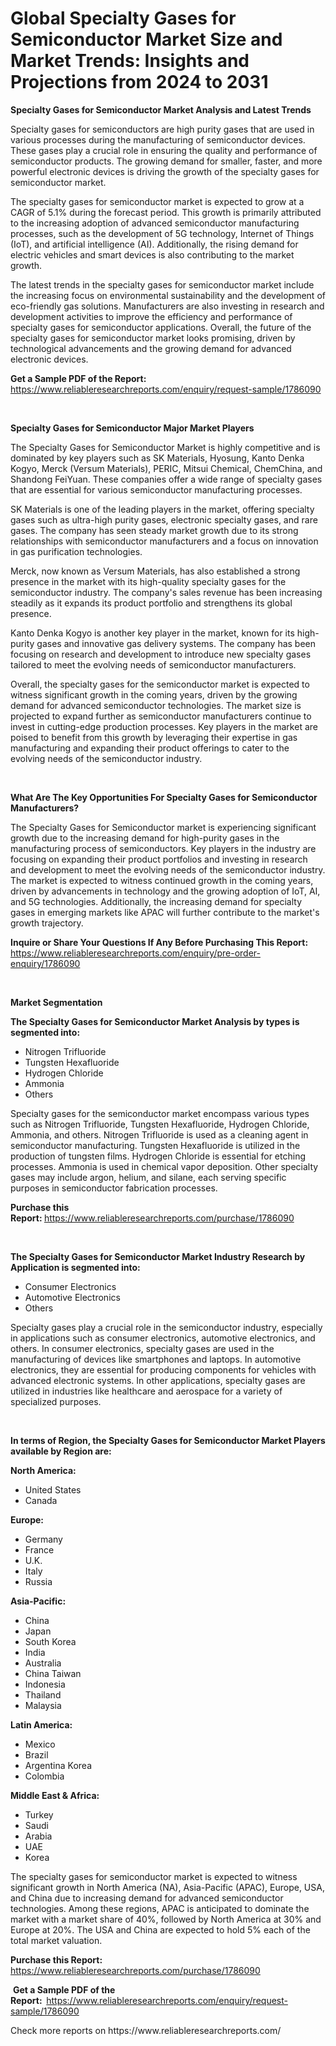 <p><h1>Global Specialty Gases for Semiconductor Market Size and Market Trends: Insights and Projections from 2024 to 2031</h1></p><p><strong>Specialty Gases for Semiconductor Market Analysis and Latest Trends</strong></p>
<p><p>Specialty gases for semiconductors are high purity gases that are used in various processes during the manufacturing of semiconductor devices. These gases play a crucial role in ensuring the quality and performance of semiconductor products. The growing demand for smaller, faster, and more powerful electronic devices is driving the growth of the specialty gases for semiconductor market.</p><p>The specialty gases for semiconductor market is expected to grow at a CAGR of 5.1% during the forecast period. This growth is primarily attributed to the increasing adoption of advanced semiconductor manufacturing processes, such as the development of 5G technology, Internet of Things (IoT), and artificial intelligence (AI). Additionally, the rising demand for electric vehicles and smart devices is also contributing to the market growth.</p><p>The latest trends in the specialty gases for semiconductor market include the increasing focus on environmental sustainability and the development of eco-friendly gas solutions. Manufacturers are also investing in research and development activities to improve the efficiency and performance of specialty gases for semiconductor applications. Overall, the future of the specialty gases for semiconductor market looks promising, driven by technological advancements and the growing demand for advanced electronic devices.</p></p>
<p><strong>Get a Sample PDF of the Report:&nbsp;</strong> <a href="https://www.reliableresearchreports.com/enquiry/request-sample/1786090">https://www.reliableresearchreports.com/enquiry/request-sample/1786090</a></p>
<p>&nbsp;</p>
<p><strong>Specialty Gases for Semiconductor Major Market Players</strong></p>
<p><p>The Specialty Gases for Semiconductor Market is highly competitive and is dominated by key players such as SK Materials, Hyosung, Kanto Denka Kogyo, Merck (Versum Materials), PERIC, Mitsui Chemical, ChemChina, and Shandong FeiYuan. These companies offer a wide range of specialty gases that are essential for various semiconductor manufacturing processes.</p><p>SK Materials is one of the leading players in the market, offering specialty gases such as ultra-high purity gases, electronic specialty gases, and rare gases. The company has seen steady market growth due to its strong relationships with semiconductor manufacturers and a focus on innovation in gas purification technologies.</p><p>Merck, now known as Versum Materials, has also established a strong presence in the market with its high-quality specialty gases for the semiconductor industry. The company's sales revenue has been increasing steadily as it expands its product portfolio and strengthens its global presence.</p><p>Kanto Denka Kogyo is another key player in the market, known for its high-purity gases and innovative gas delivery systems. The company has been focusing on research and development to introduce new specialty gases tailored to meet the evolving needs of semiconductor manufacturers.</p><p>Overall, the specialty gases for the semiconductor market is expected to witness significant growth in the coming years, driven by the growing demand for advanced semiconductor technologies. The market size is projected to expand further as semiconductor manufacturers continue to invest in cutting-edge production processes. Key players in the market are poised to benefit from this growth by leveraging their expertise in gas manufacturing and expanding their product offerings to cater to the evolving needs of the semiconductor industry.</p></p>
<p>&nbsp;</p>
<p><strong>What Are The Key Opportunities For Specialty Gases for Semiconductor Manufacturers?</strong></p>
<p><p>The Specialty Gases for Semiconductor market is experiencing significant growth due to the increasing demand for high-purity gases in the manufacturing process of semiconductors. Key players in the industry are focusing on expanding their product portfolios and investing in research and development to meet the evolving needs of the semiconductor industry. The market is expected to witness continued growth in the coming years, driven by advancements in technology and the growing adoption of IoT, AI, and 5G technologies. Additionally, the increasing demand for specialty gases in emerging markets like APAC will further contribute to the market's growth trajectory.</p></p>
<p><strong>Inquire or Share Your Questions If Any Before Purchasing This Report:</strong> <a href="https://www.reliableresearchreports.com/enquiry/pre-order-enquiry/1786090">https://www.reliableresearchreports.com/enquiry/pre-order-enquiry/1786090</a></p>
<p>&nbsp;</p>
<p><strong>Market Segmentation</strong></p>
<p><strong>The Specialty Gases for Semiconductor Market Analysis by types is segmented into:</strong></p>
<p><ul><li>Nitrogen Trifluoride</li><li>Tungsten Hexafluoride</li><li>Hydrogen Chloride</li><li>Ammonia</li><li>Others</li></ul></p>
<p><p>Specialty gases for the semiconductor market encompass various types such as Nitrogen Trifluoride, Tungsten Hexafluoride, Hydrogen Chloride, Ammonia, and others. Nitrogen Trifluoride is used as a cleaning agent in semiconductor manufacturing. Tungsten Hexafluoride is utilized in the production of tungsten films. Hydrogen Chloride is essential for etching processes. Ammonia is used in chemical vapor deposition. Other specialty gases may include argon, helium, and silane, each serving specific purposes in semiconductor fabrication processes.</p></p>
<p><strong>Purchase this Report:&nbsp;</strong><a href="https://www.reliableresearchreports.com/purchase/1786090">https://www.reliableresearchreports.com/purchase/1786090</a></p>
<p>&nbsp;</p>
<p><strong>The Specialty Gases for Semiconductor Market Industry Research by Application is segmented into:</strong></p>
<p><ul><li>Consumer Electronics</li><li>Automotive Electronics</li><li>Others</li></ul></p>
<p><p>Specialty gases play a crucial role in the semiconductor industry, especially in applications such as consumer electronics, automotive electronics, and others. In consumer electronics, specialty gases are used in the manufacturing of devices like smartphones and laptops. In automotive electronics, they are essential for producing components for vehicles with advanced electronic systems. In other applications, specialty gases are utilized in industries like healthcare and aerospace for a variety of specialized purposes.</p></p>
<p>&nbsp;</p>
<p><strong>In terms of Region, the Specialty Gases for Semiconductor Market Players available by Region are:</strong></p>
<p>
    <p> <strong> North America: </strong>
        <ul>
            <li>United States</li>
            <li>Canada</li>
        </ul>
        </p> 
    <p> <strong> Europe: </strong>
        <ul>
            <li>Germany</li>
            <li>France</li>
            <li>U.K.</li>
            <li>Italy</li>
            <li>Russia</li>
        </ul>
        </p> 
    <p> <strong> Asia-Pacific: </strong>
        <ul>
            <li>China</li>
            <li>Japan</li>
            <li>South Korea</li>
            <li>India</li>
            <li>Australia</li>
            <li>China Taiwan</li>
            <li>Indonesia</li>
            <li>Thailand</li>
            <li>Malaysia</li>
        </ul>
        </p> 
    <p> <strong> Latin America: </strong>
        <ul>
            <li>Mexico</li>
            <li>Brazil</li>
            <li>Argentina Korea</li>
            <li>Colombia</li>
        </ul>
        </p> 
    <p> <strong> Middle East & Africa: </strong>
        <ul>
            <li>Turkey</li>
            <li>Saudi</li>
            <li>Arabia</li>
            <li>UAE</li>
            <li>Korea</li>
        </ul>
    </p>
    </p>
<p><p>The specialty gases for semiconductor market is expected to witness significant growth in North America (NA), Asia-Pacific (APAC), Europe, USA, and China due to increasing demand for advanced semiconductor technologies. Among these regions, APAC is anticipated to dominate the market with a market share of 40%, followed by North America at 30% and Europe at 20%. The USA and China are expected to hold 5% each of the total market valuation.</p></p>
<p><strong>Purchase this Report: </strong><a href="https://www.reliableresearchreports.com/purchase/1786090">https://www.reliableresearchreports.com/purchase/1786090</a></p>
<p>&nbsp;<strong>Get a Sample PDF of the Report:&nbsp;&nbsp;</strong><a href="https://www.reliableresearchreports.com/enquiry/request-sample/1786090">https://www.reliableresearchreports.com/enquiry/request-sample/1786090</a></p>
<p><strong></strong></p>
<p>Check more reports on https://www.reliableresearchreports.com/</p>
